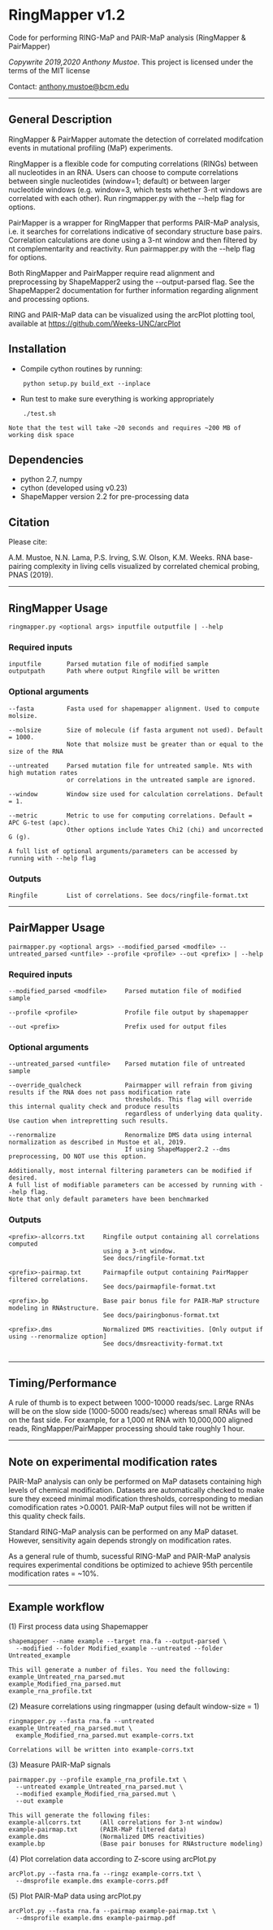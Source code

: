 # RingMapper v1.2

Code for performing RING-MaP and PAIR-MaP analysis
(RingMapper & PairMapper)

*Copywrite 2019,2020 Anthony Mustoe*. This project is licensed under the terms of the MIT license

Contact: anthony.mustoe@bcm.edu

-------------------------------------------------------------


General Description
-------------------
RingMapper & PairMapper automate the detection of correlated modifcation 
events in mutational profiling (MaP) experiments.

RingMapper is a flexible code for computing correlations (RINGs)
between all nucleotides in an RNA. Users can choose to compute
correlations between single nucleotides (window=1; default) or between larger
nucleotide windows (e.g. window=3, which tests whether 3-nt windows are
correlated with each other). Run ringmapper.py with the --help flag for options.

PairMapper is a wrapper for RingMapper that performs PAIR-MaP analysis,
i.e. it searches for correlations indicative of secondary structure base pairs. 
Correlation calculations are done using a 3-nt window and then filtered by 
nt complementarity and reactivity. Run pairmapper.py with the --help flag for options.

Both RingMapper and PairMapper require read alignment and preprocessing 
by ShapeMapper2 using the --output-parsed flag. 
See the ShapeMapper2 documentation for further information regarding
alignment and processing options.

RING and PAIR-MaP data can be visualized using the arcPlot plotting tool,
available at https://github.com/Weeks-UNC/arcPlot


Installation
------------
- Compile cython routines by running:
```
	python setup.py build_ext --inplace
```

- Run test to make sure everything is working appropriately
```    
    ./test.sh
```    
    Note that the test will take ~20 seconds and requires ~200 MB of working disk space


Dependencies
------------
- python 2.7, numpy
- cython (developed using v0.23)
- ShapeMapper version 2.2 for pre-processing data


Citation
--------
Please cite:

A.M. Mustoe, N.N. Lama, P.S. Irving, S.W. Olson, K.M. Weeks. RNA base-pairing complexity in living cells visualized by correlated chemical probing, PNAS (2019).




--------------------------------------------------------------------------

RingMapper Usage
-----------------
```
ringmapper.py <optional args> inputfile outputfile | --help
```

### Required inputs
```
inputfile       Parsed mutation file of modified sample
outputpath      Path where output Ringfile will be written
```

### Optional arguments
```
--fasta         Fasta used for shapemapper alignment. Used to compute molsize.

--molsize       Size of molecule (if fasta argument not used). Default = 1000.
                Note that molsize must be greater than or equal to the size of the RNA

--untreated     Parsed mutation file for untreated sample. Nts with high mutation rates
                or correlations in the untreated sample are ignored.

--window        Window size used for calculation correlations. Default = 1.

--metric        Metric to use for computing correlations. Default = APC G-test (apc).
                Other options include Yates Chi2 (chi) and uncorrected G (g).

A full list of optional arguments/parameters can be accessed by running with --help flag
```

### Outputs
```
Ringfile        List of correlations. See docs/ringfile-format.txt
```

--------------------------------------------------------------------------

PairMapper Usage
-----------------
```
pairmapper.py <optional args> --modified_parsed <modfile> --untreated_parsed <untfile> --profile <profile> --out <prefix> | --help
```

### Required inputs
```
--modified_parsed <modfile>     Parsed mutation file of modified sample 

--profile <profile>             Profile file output by shapemapper

--out <prefix>                  Prefix used for output files
```

### Optional arguments
```
--untreated_parsed <untfile>    Parsed mutation file of untreated sample

--override_qualcheck            Pairmapper will refrain from giving results if the RNA does not pass modification rate 
                                thresholds. This flag will override this internal quality check and produce results 
                                regardless of underlying data quality. Use caution when intrepretting such results.

--renormalize                   Renormalize DMS data using internal normalization as described in Mustoe et al, 2019. 
                                If using ShapeMapper2.2 --dms preprocessing, DO NOT use this option.

Additionally, most internal filtering parameters can be modified if desired. 
A full list of modifiable parameters can be accessed by running with --help flag.
Note that only default parameters have been benchmarked

```

### Outputs
```
<prefix>-allcorrs.txt     Ringfile output containing all correlations computed 
                          using a 3-nt window. 
                          See docs/ringfile-format.txt

<prefix>-pairmap.txt      Pairmapfile output containing PairMapper filtered correlations.
                          See docs/pairmapfile-format.txt

<prefix>.bp	              Base pair bonus file for PAIR-MaP structure modeling in RNAstructure.
                          See docs/pairingbonus-format.txt

<prefix>.dms              Normalized DMS reactivities. [Only output if using --renormalize option] 
                          See docs/dmsreactivity-format.txt


```


--------------------------------------------------------------------------


Timing/Performance
----------------
A rule of thumb is to expect between 1000-10000 reads/sec. Large RNAs will be 
on the slow side (1000-5000 reads/sec) whereas small RNAs will be on
the fast side. For example, for a 1,000 nt RNA with 10,000,000 aligned reads, 
RingMapper/PairMapper processing should take roughly 1 hour.


----------------------------------------------------------------

Note on experimental modification rates
---------------------------------------

PAIR-MaP analysis can only be performed on MaP datasets containing high levels of chemical modification. Datasets are automatically checked to make sure they exceed minimal modification thresholds, corresponding to median comodification rates >0.0001. PAIR-MaP output files will not be written if this quality check fails.

Standard RING-MaP analysis can be performed on any MaP dataset. However, sensitivity again depends strongly on modification rates.

As a general rule of thumb, sucessful RING-MaP and PAIR-MaP analysis requires experimental conditions be optimized to achieve 95th percentile modification rates = ~10%. 


----------------------------------------------------------------


Example workflow
----------------
(1) First process data using Shapemapper
	
    shapemapper --name example --target rna.fa --output-parsed \
      --modified --folder Modified_example --untreated --folder Untreated_example

    This will generate a number of files. You need the following:
	example_Untreated_rna_parsed.mut
	example_Modified_rna_parsed.mut
	example_rna_profile.txt


(2) Measure correlations using ringmapper (using default window-size = 1)
	
    ringmapper.py --fasta rna.fa --untreated example_Untreated_rna_parsed.mut \
      example_Modified_rna_parsed.mut example-corrs.txt

    Correlations will be written into example-corrs.txt 


(3) Measure PAIR-MaP signals
	
    pairmapper.py --profile example_rna_profile.txt \
      --untreated example_Untreated_rna_parsed.mut \
      --modified example_Modified_rna_parsed.mut \
      --out example

    This will generate the following files:
	example-allcorrs.txt     (All correlations for 3-nt window)
	example-pairmap.txt      (PAIR-MaP filtered data)
	example.dms              (Normalized DMS reactivities)
	example.bp	             (Base pair bonuses for RNAstructure modeling)
	

(4) Plot correlation data according to Z-score using arcPlot.py
 
    arcPlot.py --fasta rna.fa --ringz example-corrs.txt \
      --dmsprofile example.dms example-corrs.pdf


(5) Plot PAIR-MaP data using arcPlot.py
 
    arcPlot.py --fasta rna.fa --pairmap example-pairmap.txt \
      --dmsprofile example.dms example-pairmap.pdf



